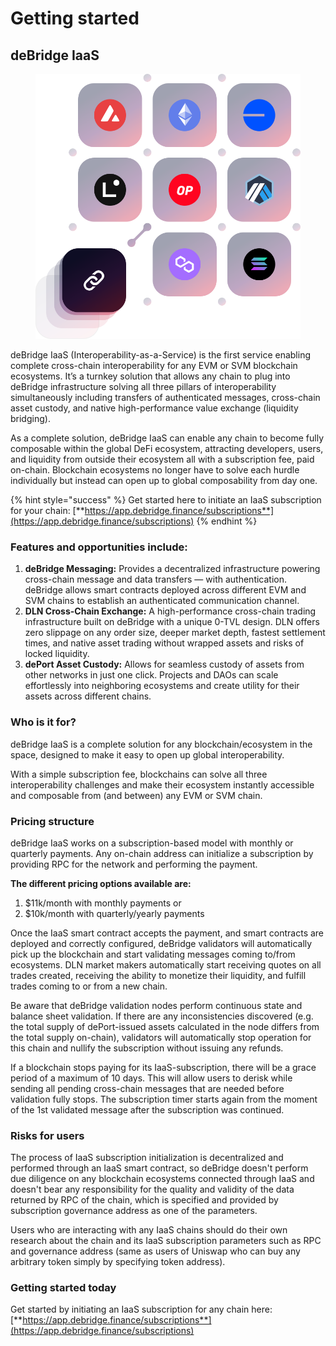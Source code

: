 # Getting started

## deBridge IaaS

<figure><img src="../.gitbook/assets/iaas-head.svg" alt=""><figcaption></figcaption></figure>

deBridge IaaS (Interoperability-as-a-Service) is the first service enabling complete cross-chain interoperability for any EVM or SVM blockchain ecosystems. It’s a turnkey solution that allows any chain to plug into deBridge infrastructure solving all three pillars of interoperability simultaneously including transfers of authenticated messages, cross-chain asset custody, and native high-performance value exchange (liquidity bridging).&#x20;

As a complete solution, deBridge IaaS can enable any chain to become fully composable within the global DeFi ecosystem, attracting developers, users, and liquidity from outside their ecosystem all with a subscription fee, paid on-chain. Blockchain ecosystems no longer have to solve each hurdle individually but instead can open up to global composability from day one.&#x20;

{% hint style="success" %}
Get started here to initiate an IaaS subscription for your chain: [**https://app.debridge.finance/subscriptions**](https://app.debridge.finance/subscriptions)
{% endhint %}

### Features and opportunities include:

1. **deBridge Messaging:** Provides a decentralized infrastructure powering cross-chain message and data transfers — with authentication. deBridge allows smart contracts deployed across different EVM and SVM chains to establish an authenticated communication channel.
2. **DLN Cross-Chain Exchange:** A high-performance cross-chain trading infrastructure built on deBridge with a unique 0-TVL design. DLN offers zero slippage on any order size, deeper market depth, fastest settlement times, and native asset trading without wrapped assets and risks of locked liquidity.
3. **dePort Asset Custody:** Allows for seamless custody of assets from other networks in just one click. Projects and DAOs can scale effortlessly into neighboring ecosystems and create utility for their assets across different chains.

### Who is it for?

deBridge IaaS is a complete solution for any blockchain/ecosystem in the space, designed to make it easy to open up global interoperability.&#x20;

With a simple subscription fee, blockchains can solve all three interoperability challenges and make their ecosystem instantly accessible and composable from (and between) any EVM or SVM chain.&#x20;

### Pricing structure

deBridge IaaS works on a subscription-based model with monthly or quarterly payments. Any on-chain address can initialize a subscription by providing RPC for the network and performing the payment.

**The different pricing options available are:**

1. $11k/month with monthly payments or
2. $10k/month with quarterly/yearly payments

Once the IaaS smart contract accepts the payment, and smart contracts are deployed and correctly configured, deBridge validators will automatically pick up the blockchain and start validating messages coming to/from ecosystems. DLN market makers automatically start receiving quotes on all trades created, receiving the ability to monetize their liquidity, and fulfill trades coming to or from a new chain.&#x20;

Be aware that deBridge validation nodes perform continuous state and balance sheet validation. If there are any inconsistencies discovered (e.g. the total supply of dePort-issued assets calculated in the node differs from the total supply on-chain), validators will automatically stop operation for this chain and nullify the subscription without issuing any refunds.

If a blockchain stops paying for its IaaS-subscription, there will be a grace period of a maximum of 10 days. This will allow users to derisk while sending all pending cross-chain messages that are needed before validation fully stops. The subscription timer starts again from the moment of the 1st validated message after the subscription was continued.&#x20;

### Risks for users

The process of IaaS subscription initialization is decentralized and performed through an IaaS smart contract, so deBridge doesn't perform due diligence on any blockchain ecosystems connected through IaaS and doesn't bear any responsibility for the quality and validity of the data returned by RPC of the chain, which is specified and provided by subscription governance address as one of the parameters.

Users who are interacting with any IaaS chains should do their own research about the chain and its IaaS subscription parameters such as RPC and governance address (same as users of Uniswap who can buy any arbitrary token simply by specifying token address).&#x20;

### Getting started today

Get started by initiating an IaaS subscription for any chain here: [**https://app.debridge.finance/subscriptions**](https://app.debridge.finance/subscriptions)
